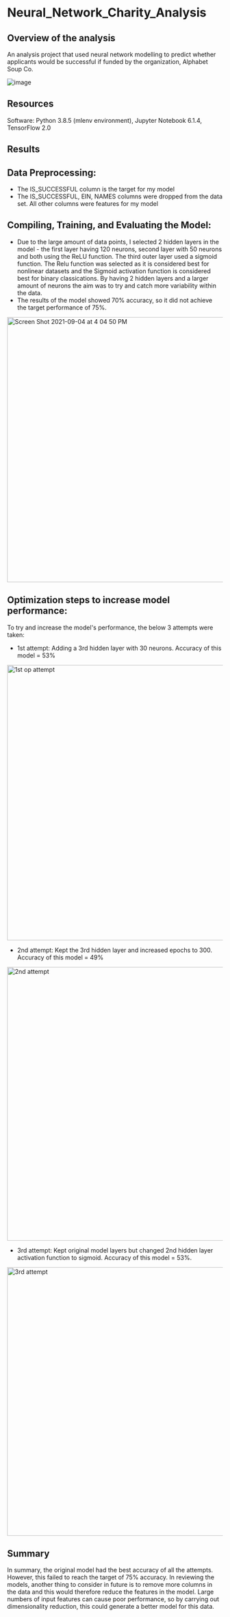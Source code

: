 # Neural_Network_Charity_Analysis

## Overview of the analysis
An analysis project that used neural network modelling to predict whether applicants would be successful if funded by the organization, Alphabet Soup Co.

![image](https://user-images.githubusercontent.com/81877387/155226010-90c92216-e76b-4c35-80de-75af109eea23.png)

## Resources
Software: Python 3.8.5 (mlenv environment), Jupyter Notebook 6.1.4, TensorFlow 2.0

## Results 
## Data Preprocessing:
* The IS_SUCCESSFUL column is the target for my model
* The IS_SUCCESSFUL, EIN, NAMES columns were dropped from the data set. All other columns were features for my model

## Compiling, Training, and Evaluating the Model:
* Due to the large amount of data points, I selected 2 hidden layers in the model - the first layer having 120 neurons, second layer with 50 neurons and both using the ReLU function. The third outer layer used a sigmoid function. The Relu function was selected as it is considered best for nonlinear datasets and the Sigmoid activation function is considered best for binary classications. By having 2 hidden layers and a larger amount of neurons the aim was to try and catch more variability within the data. 
* The results of the model showed 70% accuracy, so it did not achieve the target performance of 75%. 

<img width="618" alt="Screen Shot 2021-09-04 at 4 04 50 PM" src="https://user-images.githubusercontent.com/81877387/132106735-4de311e5-35a1-460d-9a48-4ae358c98862.png">

## Optimization steps to increase model performance:
To try and increase the model's performance, the below 3 attempts were taken:
* 1st attempt: Adding a 3rd hidden layer with 30 neurons. Accuracy of this model = 53%

<img width="642" alt="1st op attempt" src="https://user-images.githubusercontent.com/81877387/132106771-844c7922-e993-4c15-baee-0f2678ad062e.png">

* 2nd attempt: Kept the 3rd hidden layer and increased epochs to 300. Accuracy of this model = 49%

<img width="638" alt="2nd attempt" src="https://user-images.githubusercontent.com/81877387/132106789-e927155a-b967-4c00-b193-d76c6c471c79.png">

* 3rd attempt: Kept original model layers but changed 2nd hidden layer activation function to sigmoid. Accuracy of this model = 53%.

<img width="626" alt="3rd attempt" src="https://user-images.githubusercontent.com/81877387/132106839-4ee2cafa-ce3c-4566-8e9b-bf762656aa36.png">


## Summary 
In summary, the original model had the best accuracy of all the attempts. However, this failed to reach the target of 75% accuracy. In reviewing the models, another thing to consider in future is to remove more columns in the data and this would therefore reduce the features in the model. Large numbers of input features can cause poor performance, so by carrying out dimensionality reduction, this could generate a better model for this data. 
